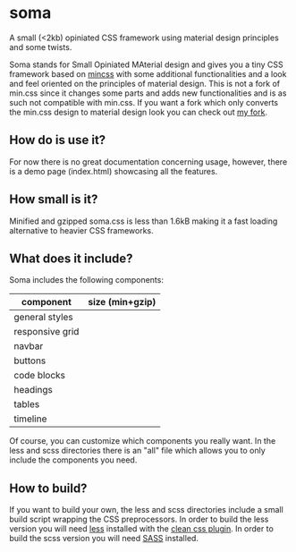 soma
====

A small (<2kb) opiniated CSS framework using material design principles and some twists.

Soma stands for Small Opiniated MAterial design and gives you a tiny CSS framework based on [mincss](http://mincss.com) with some additional functionalities and a look and feel oriented on the principles of material design. This is not a fork of min.css since it changes some parts and adds new functionalities and is as such not compatible with min.css. If you want a fork which only converts the min.css design to material design look you can check out [my fork](http://github.com/cdiener/min).

## How do is use it?

For now there is no great documentation concerning usage, however, there is a demo page (index.html) showcasing
all the features. 

## How small is it?

Minified and gzipped soma.css is less than 1.6kB making it a fast loading alternative to heavier CSS frameworks.

## What does it include?

Soma includes the following components:

component       |  size (min+gzip) 
----------------|-----------------
general styles  |
responsive grid |
navbar          |
buttons         |
code blocks     |
headings        |
tables          |
timeline        |

Of course, you can customize which components you really want. In the less and scss directories there is an 
"all" file which allows you to only include the components you need.

## How to build?

If you want to build your own, the less and scss directories include a small build script wrapping the CSS
preprocessors. 
In order to build the less version you will need [less](http://lesscss.org/) installed with the [clean css plugin](https://www.npmjs.com/package/less-plugin-clean-css).
In order to build the scss version you will need [SASS](http://sass-lang.com/) installed.
 
